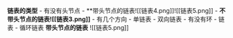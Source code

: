 **链表的类型**
	- 有没有头节点
		- **带头节点的链表![[链表4.png]]![[链表5.png]]
		- **不带头节点的链表![[链表3.png]]**
	- 有几个方向
		- 单链表
		- 双向链表
	- 有没有环
		- 链表
		- 循环链表
**带头节点的链表**
![[链表5.png]]
